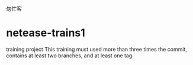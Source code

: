 匆忙客
# netease-trains1
training project
This training must used 
more than three times the commit, contains at least two branches, and at least one tag
